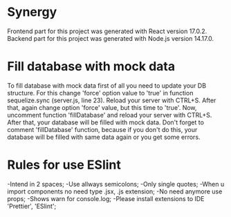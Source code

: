 # Synergy

Frontend part for this project was generated with React version 17.0.2.
Backend part for this project was generated with Node.js version 14.17.0.

# Fill database with mock data

To fill database with mock data first of all you need to update your DB structure. For this change 'force' option value to 'true' in function sequelize.sync (server.js, line 23).
Reload your server with CTRL+S. After that, again change option 'force' value, but this time to 'true'. Now, uncomment function 'fillDatabase' and reload your server with CTRL+S. After that, your database will be filled with mock data. Don't forget to comment 'fillDatabase' function, because if you don't do this, your database will be filled with same data again or you get some errors.

# Rules for use ESlint

-Intend in 2 spaces;
-Use allways semicolons;
-Only single quotes;
-When u import components no need type .jsx, .js extension;
-No need anymore use props;
-Shows warn for console.log;
-Please install extensions to IDE 'Prettier', 'ESlint';